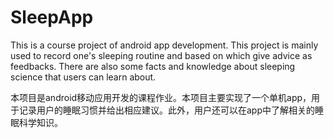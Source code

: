 # SleepApp
This is a course project of android app development. This project is mainly used to record one's sleeping routine and based on which give advice as feedbacks. There are also some facts and knowledge about sleeping science that users can learn about. 

本项目是android移动应用开发的课程作业。本项目主要实现了一个单机app，用于记录用户的睡眠习惯并给出相应建议。此外，用户还可以在app中了解相关的睡眠科学知识。
